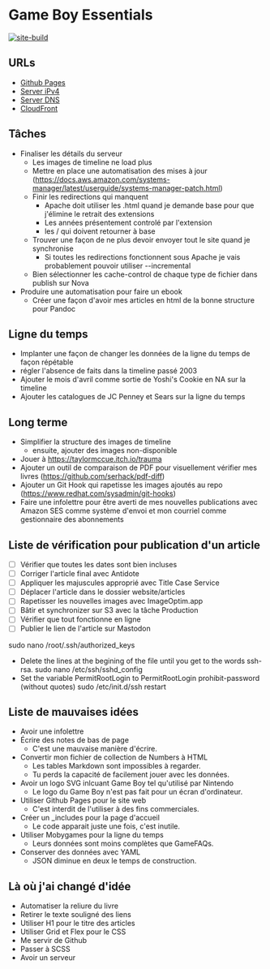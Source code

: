 # Game Boy Essentials
[![site-build](https://github.com/plgagne/Game-Boy-Essentials/actions/workflows/site-build.yml/badge.svg)](https://github.com/plgagne/Game-Boy-Essentials/actions/workflows/site-build.yml)

## URLs
- [Github Pages](https://plgagne.github.io/Game-Boy-Essentials/)
- [Server iPv4](54.204.100.238)
- [Server DNS](ec2-54-204-100-238.compute-1.amazonaws.com)
- [CloudFront](d22xncr9jc5j2j.cloudfront.net)

## Tâches
- Finaliser les détails du serveur
  - Les images de timeline ne load plus
  - Mettre en place une automatisation des mises à jour (https://docs.aws.amazon.com/systems-manager/latest/userguide/systems-manager-patch.html)
  - Finir les redirections qui manquent
    - Apache doit utiliser les .html quand je demande base pour que j'élimine le retrait des extensions
    - Les années présentement controlé par l'extension
    - les / qui doivent retourner à base
  - Trouver une façon de ne plus devoir envoyer tout le site quand je synchronise
    - Si toutes les redirections fonctionnent sous Apache je vais probablement pouvoir utiliser --incremental
  - Bien sélectionner les cache-control de chaque type de fichier dans publish sur Nova
- Produire une automatisation pour faire un ebook
  - Créer une façon d'avoir mes articles en html de la bonne structure pour Pandoc

## Ligne du temps
- Implanter une façon de changer les données de la ligne du temps de façon répétable
- régler l'absence de faits dans la timeline passé 2003
- Ajouter le mois d'avril comme sortie de Yoshi's Cookie en NA sur la timeline
- Ajouter les catalogues de JC Penney et Sears sur la ligne du temps

## Long terme
- Simplifier la structure des images de timeline
  - ensuite, ajouter des images non-disponible
- Jouer à https://taylormccue.itch.io/trauma
- Ajouter un outil de comparaison de PDF pour visuellement vérifier mes livres (https://github.com/serhack/pdf-diff)
- Ajouter un Git Hook qui rapetisse les images ajoutés au repo (https://www.redhat.com/sysadmin/git-hooks)
- Faire une infolettre pour être averti de mes nouvelles publications avec Amazon SES comme système d'envoi et mon courriel comme gestionnaire des abonnements

## Liste de vérification pour publication d'un article
- [ ] Vérifier que toutes les dates sont bien incluses
- [ ] Corriger l'article final avec Antidote
- [ ] Appliquer les majuscules approprié avec Title Case Service
- [ ] Déplacer l'article dans le dossier website/articles
- [ ] Rapetisser les nouvelles images avec ImageOptim.app
- [ ] Bâtir et synchronizer sur S3 avec la tâche Production
- [ ] Vérifier que tout fonctionne en ligne
- [ ] Publier le lien de l'article sur Mastodon

sudo nano /root/.ssh/authorized_keys
  - Delete the lines at the begining of the file until you get to the words ssh-rsa.
sudo nano /etc/ssh/sshd_config
  - Set the variable PermitRootLogin to PermitRootLogin prohibit-password (without quotes)
sudo /etc/init.d/ssh restart

## Liste de mauvaises idées
- Avoir une infolettre
- Écrire des notes de bas de page
  - C'est une mauvaise manière d'écrire.
- Convertir mon fichier de collection de Numbers à HTML
  - Les tables Markdown sont impossibles à regarder.
  - Tu perds la capacité de facilement jouer avec les données.
- Avoir un logo SVG inlcuant Game Boy tel qu'utilisé par Nintendo
  - Le logo du Game Boy n'est pas fait pour un écran d'ordinateur.
- Utiliser Github Pages pour le site web
  - C'est interdit de l'utiliser à des fins commerciales.
- Créer un _includes pour la page d'accueil
  - Le code apparait juste une fois, c'est inutile.
- Utiliser Mobygames pour la ligne du temps
  - Leurs données sont moins complètes que GameFAQs.
- Conserver des données avec YAML
  - JSON diminue en deux le temps de construction.

## Là où j'ai changé d'idée
- Automatiser la reliure du livre
- Retirer le texte souligné des liens
- Utiliser H1 pour le titre des articles
- Utiliser Grid et Flex pour le CSS
- Me servir de Github
- Passer à SCSS
- Avoir un serveur